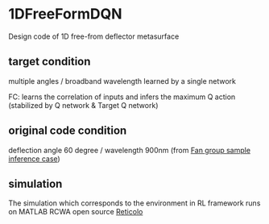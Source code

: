 # 1DFreeFormDQN
Design code of 1D free-from deflector metasurface

## target condition
multiple angles / broadband wavelength learned by a single network

FC: learns the correlation of inputs and infers the maximum Q action (stabilized by Q network & Target Q network) 

## original code condition
deflection angle 60 degree / wavelength 900nm (from [Fan group sample inference case](https://github.com/jonfanlab/GLOnet))

## simulation
The simulation which corresponds to the environment in RL framework runs on MATLAB RCWA open source [Reticolo](https://zenodo.org/record/3610175#.YBkECS2UGX0)
